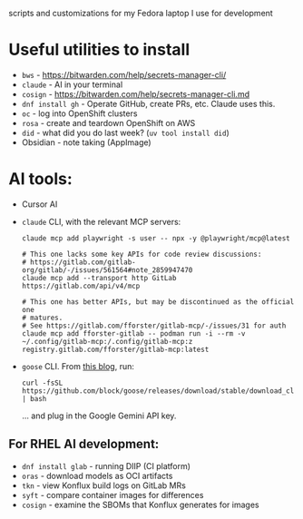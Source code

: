 scripts and customizations for my Fedora laptop I use for development

# Useful utilities to install

* `bws` - https://bitwarden.com/help/secrets-manager-cli/
* `claude` - AI in your terminal
* `cosign` - https://bitwarden.com/help/secrets-manager-cli.md
* `dnf install gh` - Operate GitHub, create PRs, etc. Claude uses this.
* `oc` - log into OpenShift clusters
* `rosa` - create and teardown OpenShift on AWS
* `did` - what did you do last week? (`uv tool install did`)
* Obsidian - note taking (AppImage)

# AI tools:

* Cursor AI
* `claude` CLI, with the relevant MCP servers:
   ```
   claude mcp add playwright -s user -- npx -y @playwright/mcp@latest

   # This one lacks some key APIs for code review discussions:
   # https://gitlab.com/gitlab-org/gitlab/-/issues/561564#note_2859947470
   claude mcp add --transport http GitLab https://gitlab.com/api/v4/mcp

   # This one has better APIs, but may be discontinued as the official one
   # matures.
   # See https://gitlab.com/fforster/gitlab-mcp/-/issues/31 for auth
   claude mcp add fforster-gitlab -- podman run -i --rm -v ~/.config/gitlab-mcp:/.config/gitlab-mcp:z registry.gitlab.com/fforster/gitlab-mcp:latest

   ```

* `goose` CLI. From [this blog](https://blog.marcnuri.com/goose-on-machine-ai-agent-cli-introduction), run:
   ```
   curl -fsSL https://github.com/block/goose/releases/download/stable/download_cli.sh | bash
   ```
   ... and plug in the Google Gemini API key.


## For RHEL AI development:

* `dnf install glab`  - running DIIP (CI platform)
* `oras` - download models as OCI artifacts
* `tkn` - view Konflux build logs on GitLab MRs
* `syft` - compare container images for differences
* `cosign` - examine the SBOMs that Konflux generates for images

